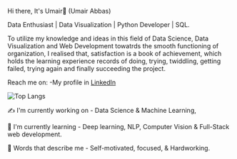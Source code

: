 Hi there, It's Umair👋 (Umair Abbas)

Data Enthusiast | Data Visualization | Python Developer | SQL.

To utilize my knowledge and ideas in this field of Data Science, Data Visualization and Web Development towatrds the smooth functioning of organization, I realised that, satisfaction is a book of achievement, which holds the learning experience records of doing, trying, twiddling, getting failed, trying again and finally succeeding the project.

Reach me on:
-My profile in [LinkedIn](https://www.linkedin.com/in/umair-abbas-80b9a8235/)

![Top Langs](https://github-readme-stats.vercel.app/api/top-langs/?username=umairabbas18&langs_count=2&layout=compact&hide=html&exclude_repo=repo1,repo2)

:writing_hand: I'm currently working on - Data Science & Machine Learning,

:ear_of_rice: I'm currently learning - Deep learning, NLP, Computer Vision & Full-Stack web development.

:sunflower: Words that describe me - Self-motivated, focused, & Hardworking.
